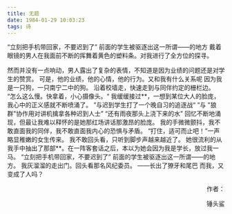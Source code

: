 ```yaml
---
title: 无题
date: 1984-01-29 10:03:23
tags: 诗
---
```


“立刻把手机带回家，不要迟到了”
前面的学生被驱逐出这一所谓——的地方
戴着眼镜的男人在我面前不断的挥舞着黄色的塑料条。对我进行了全方位的探寻。
<!--more-->
然而并没有一点响动，男人露出了复杂的表情，不知道是因为业绩的问题还是对学生的赞赏。
可是，他的业绩，他的心情，他的行为。又和我有什么关系呢
因为我是一只狗，一只南宁二中的狗。
沿着校墙走，快速走到与同伴约定的栅栏边。
“怎么这么慢。快拿着，小心摄像头。“
我缓缓接过\*\*，一想到某位大人的脸庞，我心中的正义感就不断喷涌了。
”与迟到学生打了一个晚自习的追逐战“ ”与 "狼群"协作用对讲机擒拿各种迟到人士” “还有雨夜那头上浇下来的水”
回忆不断地涌现，但最让我难以释怀的是她那红场讲话那激昂的脸庞。
我的手微微颤抖，我不敢直面我的同伴，我不敢直面我内心的恐惧与矛盾。
“打住，适可而止吧！”一声略显稚嫩的女生传来。
我不敢回头看，只听到脚步声越来越近了。
她很流利的从我手中抽出了那部\*\*。在一阵客套话之后，本以为她会因为我是学长，放过我一马。
“立刻把手机带回家，不要迟到了”
前面的学生被驱逐出这一所谓——的地方。
我灰溜溜的走出门。回头看那名风纪委员。
——长出了獠牙和尾巴
而我，又变成了人吗？
<p align="right">作者：</p>
<p align="right">锤头鲨</p>
